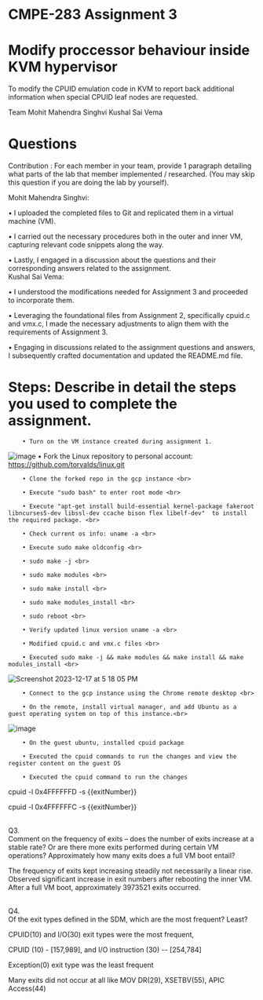 # CMPE-283 Assignment 3
# Modify proccessor behaviour inside KVM hypervisor

To modify the CPUID emulation code in KVM to report back additional information when special CPUID leaf nodes are requested.

Team
Mohit Mahendra Singhvi
Kushal Sai Vema

# Questions

Contribution : For each member in your team, provide 1 paragraph detailing what parts of the lab that member implemented / researched. (You may skip this question if you are doing the lab by yourself). 
	
 Mohit Mahendra Singhvi:
		
  • I uploaded the completed files to Git and replicated them in a virtual machine (VM). 
		
  • I carried out the necessary procedures both in the outer and inner VM, capturing relevant code snippets along the way. 
		
  • Lastly, I engaged in a discussion about the questions and their corresponding answers related to the assignment.
	<br>
 Kushal Sai Vema: 
		
  • I understood the modifications needed for Assignment 3 and proceeded to incorporate them. 
		
  • Leveraging the foundational files from Assignment 2, specifically cpuid.c and vmx.c, I made the necessary adjustments to align them with the requirements of Assignment 3. 
    
  • Engaging in discussions related to the assignment questions and answers, I subsequently crafted documentation and updated the README.md file.

# Steps: Describe in detail the steps you used to complete the assignment.

		• Turn on the VM instance created during assignment 1.
![image](https://github.com/MohitSinghvi/linux/assets/35193178/3242179f-832d-4f5c-bb89-10dc4ef4e95f)
    • Fork the Linux repository to personal account: https://github.com/torvalds/linux.git <br>
    
		• Clone the forked repo in the gcp instance <br>
  
		• Execute "sudo bash" to enter root mode <br>
  
		• Execute "apt-get install build-essential kernel-package fakeroot libncurses5-dev libssl-dev ccache bison flex libelf-dev"  to install the required package. <br>
  
		• Check current os info: uname -a <br>
  
		• Execute sudo make oldconfig <br>
  
		• sudo make -j <br>
  
		• sudo make modules <br>
  
		• sudo make install <br>
  
		• sudo make modules_install <br>
  
		• sudo reboot <br>
  
		• Verify updated linux version uname -a <br>
  
		• Modified cpuid.c and vmx.c files <br>
  
		• Executed sudo make -j && make modules && make install && make modules_install <br>
![Screenshot 2023-12-17 at 5 18 05 PM](https://github.com/MohitSinghvi/linux/assets/35193178/479bf92c-44c7-4474-ac7f-a120ae169e7d)

  
  
		• Connect to the gcp instance using the Chrome remote desktop <br>
  
		• On the remote, install virtual manager, and add Ubuntu as a guest operating system on top of this instance.<br>

![image](https://github.com/MohitSinghvi/linux/assets/35193178/ab51f920-7a86-4c02-be89-4b66ceb0b551)

		• On the guest ubuntu, installed cpuid package
  
		• Executed the cpuid commands to run the changes and view the register content on the guest OS
  
		• Executed the cpuid command to run the changes
  
cpuid -l  0x4FFFFFFD -s {{exitNumber}}
  
cpuid -l  0x4FFFFFFC -s {{exitNumber}}


<br>Q3.</br> Comment on the frequency of exits – does the number of exits increase at a stable rate? Or are there more exits performed during certain VM operations? Approximately how many exits does a full VM boot entail?

The frequency of exits kept increasing steadily not necessarily a linear rise. Observed significant increase in exit numbers after rebooting the inner VM. After a full VM boot, approximately 3973521 exits occurred.

<br>
Q4.</br> Of the exit types defined in the SDM, which are the most frequent? Least?

CPUID(10) and I/O(30) exit types were the most frequent, 

CPUID (10) - [157,989], and I/O instruction (30) -- [254,784] 

Exception(0) exit type was the least frequent

Many exits did not occur at all like MOV DR(29), XSETBV(55), APIC Access(44)
